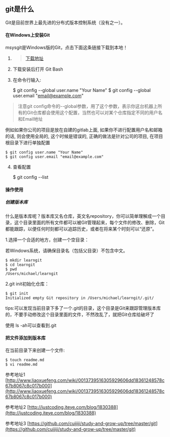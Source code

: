 ## git是什么
Git是目前世界上最先进的分布式版本控制系统（没有之一）。
#### 在Windows上安装Git
msysgit是Windows版的Git，点击下面这条链接下载到本地！

1. > [下载地址](http://dlsw.baidu.com/sw-search-sp/soft/4e/30195/Git_V2.5.1_64_bit_setup.1441791170.exe)

2. 下载安装后打开 Git Bash
3. 在命令行输入:

	$ git config --global user.name "Your Name"
	$ git config --global user.email "email@example.com"
> 注意git config命令的--global参数，用了这个参数，表示你这台机器上所有的Git仓库都会使用这个配置，当然也可以对某个仓库指定不同的用户名和Email地址
> 
例如如果你公司的项目是放在自建的gitlab上面, 如果你不进行配置用户名和邮箱的话, 则会使用全局的, 这个时候是错误的, 正确的做法是针对公司的项目, 在项目根目录下进行单独配置

	$ git config user.name "Your Name"
	$ git config user.email "email@example.com"
4. 查看配置

	$ git config --list
#### 操作使用
##### 创建版本库

什么是版本库呢？版本库又名仓库，英文名repository，你可以简单理解成一个目录，这个目录里面的所有文件都可以被Git管理起来，每个文件的修改、删除，Git都能跟踪，以便任何时刻都可以追踪历史，或者在将来某个时刻可以“还原”。

1.选择一个合适的地方，创建一个空目录：

若Windows系统，请确保目录名（包括父目录）不包含中文。

	$ mkdir learngit
	$ cd learngit
	$ pwd
	/Users/michael/learngit
2.git init初始化仓库：

	$ git init
	Initialized empty Git repository in /Users/michael/learngit/.git/
tips:可以发现当前目录下多了一个.git的目录，这个目录是Git来跟踪管理版本库的，不要手动修改这个目录里面的文件，不然改乱了，就把Git仓库给破坏了

使用 ls -ah可以查看到.git
#### 把文件添加到版本库

在当前目录下来创建一个文件:

	$ touch readme.md
	$ vi readme.md
参考地址1
[http://www.liaoxuefeng.com/wiki/0013739516305929606dd18361248578c67b8067c8c017b000](http://www.liaoxuefeng.com/wiki/0013739516305929606dd18361248578c67b8067c8c017b000)

参考地址2
[http://justcoding.iteye.com/blog/1830388](http://justcoding.iteye.com/blog/1830388)

参考地址3
[https://github.com/cuijiji/study-and-grow-up/tree/master/git](https://github.com/cuijiji/study-and-grow-up/tree/master/git)